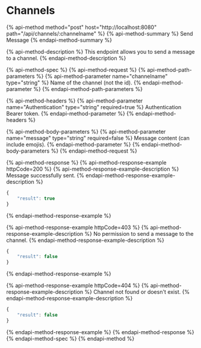 # Channels

{% api-method method="post" host="http://localhost:8080" path="/api/channels/:channelname" %}
{% api-method-summary %}
Send Message
{% endapi-method-summary %}

{% api-method-description %}
This endpoint allows you to send a message to a channel.
{% endapi-method-description %}

{% api-method-spec %}
{% api-method-request %}
{% api-method-path-parameters %}
{% api-method-parameter name="channelname" type="string" %}
Name of the channel \(not the id\).
{% endapi-method-parameter %}
{% endapi-method-path-parameters %}

{% api-method-headers %}
{% api-method-parameter name="Authentication" type="string" required=true %}
Authentication Bearer token.
{% endapi-method-parameter %}
{% endapi-method-headers %}

{% api-method-body-parameters %}
{% api-method-parameter name="message" type="string" required=false %}
Message content \(can include emojis\).
{% endapi-method-parameter %}
{% endapi-method-body-parameters %}
{% endapi-method-request %}

{% api-method-response %}
{% api-method-response-example httpCode=200 %}
{% api-method-response-example-description %}
Message successfully sent.
{% endapi-method-response-example-description %}

```javascript
{
    "result": true
}
```
{% endapi-method-response-example %}

{% api-method-response-example httpCode=403 %}
{% api-method-response-example-description %}
No permission to send a message to the channel.
{% endapi-method-response-example-description %}

```javascript
{
    "result": false
}
```
{% endapi-method-response-example %}

{% api-method-response-example httpCode=404 %}
{% api-method-response-example-description %}
Channel not found or doesn't exist.
{% endapi-method-response-example-description %}

```javascript
{
    "result": false
}
```
{% endapi-method-response-example %}
{% endapi-method-response %}
{% endapi-method-spec %}
{% endapi-method %}




